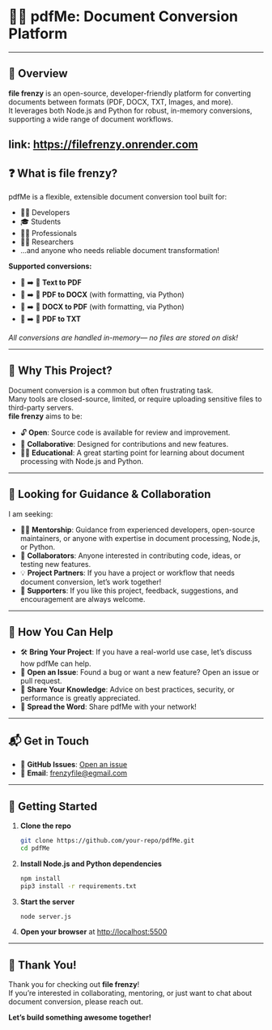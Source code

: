 # 📄✨ pdfMe: Document Conversion Platform

---

## 🚀 Overview

**file frenzy** is an open-source, developer-friendly platform for converting documents between formats (PDF, DOCX, TXT, Images, and more).  
It leverages both Node.js and Python for robust, in-memory conversions, supporting a wide range of document workflows.

link: https://filefrenzy.onrender.com
---

## ❓ What is file frenzy?

pdfMe is a flexible, extensible document conversion tool built for:

- 👩‍💻 Developers
- 🎓 Students
- 🧑‍💼 Professionals
- 🧑‍🔬 Researchers
- ...and anyone who needs reliable document transformation!

**Supported conversions:**

- 📝 ➡️ 📄 **Text to PDF**
- 📄 ➡️ 📝 **PDF to DOCX** (with formatting, via Python)
- 📝 ➡️ 📄 **DOCX to PDF** (with formatting, via Python)
- 📄 ➡️ 📃 **PDF to TXT**

_All conversions are handled in-memory— no files are stored on disk!_

---

## 🌟 Why This Project?

Document conversion is a common but often frustrating task.  
Many tools are closed-source, limited, or require uploading sensitive files to third-party servers.  
**file frenzy** aims to be:

- 🔓 **Open**: Source code is available for review and improvement.
- 🤝 **Collaborative**: Designed for contributions and new features.
- 🧑‍🏫 **Educational**: A great starting point for learning about document processing with Node.js and Python.

---

## 🤗 Looking for Guidance & Collaboration

I am seeking:

- 🧑‍🏫 **Mentorship**: Guidance from experienced developers, open-source maintainers, or anyone with expertise in document processing, Node.js, or Python.
- 👯 **Collaborators**: Anyone interested in contributing code, ideas, or testing new features.
- 💡 **Project Partners**: If you have a project or workflow that needs document conversion, let’s work together!
- 🙌 **Supporters**: If you like this project, feedback, suggestions, and encouragement are always welcome.

---

## 💬 How You Can Help

- 🛠️ **Bring Your Project**: If you have a real-world use case, let’s discuss how pdfMe can help.
- 🐛 **Open an Issue**: Found a bug or want a new feature? Open an issue or pull request.
- 🧠 **Share Your Knowledge**: Advice on best practices, security, or performance is greatly appreciated.
- 📢 **Spread the Word**: Share pdfMe with your network!

---

## 📬 Get in Touch

- 📂 **GitHub Issues**: [Open an issue](https://github.com/pdfme/issues)
- 📧 **Email**: [frenzyfile@egmail.com](mailto:frenzyfile@example.com)

---

## 🏁 Getting Started

1. **Clone the repo**
   ```sh
   git clone https://github.com/your-repo/pdfMe.git
   cd pdfMe
   ```
2. **Install Node.js and Python dependencies**
   ```sh
   npm install
   pip3 install -r requirements.txt
   ```
3. **Start the server**
   ```sh
   node server.js
   ```
4. **Open your browser** at [http://localhost:5500](http://localhost:5500)

---

## 🙏 Thank You!

Thank you for checking out **file frenzy**!  
If you’re interested in collaborating, mentoring, or just want to chat about document conversion, please reach out.

**Let’s build something awesome together!**
